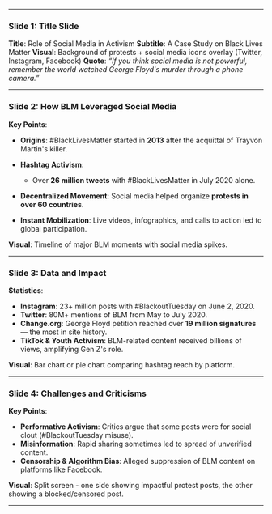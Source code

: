 

---

### **Slide 1: Title Slide**

**Title**: Role of Social Media in Activism
**Subtitle**: A Case Study on Black Lives Matter
**Visual**: Background of protests + social media icons overlay (Twitter, Instagram, Facebook)
**Quote**: *“If you think social media is not powerful, remember the world watched George Floyd's murder through a phone camera.”*

---

### **Slide 2: How BLM Leveraged Social Media**

**Key Points**:

* **Origins**: #BlackLivesMatter started in **2013** after the acquittal of Trayvon Martin's killer.
* **Hashtag Activism**:

  * Over **26 million tweets** with #BlackLivesMatter in July 2020 alone.
* **Decentralized Movement**: Social media helped organize **protests in over 60 countries**.
* **Instant Mobilization**: Live videos, infographics, and calls to action led to global participation.

**Visual**: Timeline of major BLM moments with social media spikes.

---

### **Slide 3: Data and Impact**

**Statistics**:

* **Instagram**: 23+ million posts with #BlackoutTuesday on June 2, 2020.
* **Twitter**: 80M+ mentions of BLM from May to July 2020.
* **Change.org**: George Floyd petition reached over **19 million signatures** — the most in site history.
* **TikTok & Youth Activism**: BLM-related content received billions of views, amplifying Gen Z's role.

**Visual**: Bar chart or pie chart comparing hashtag reach by platform.

---

### **Slide 4: Challenges and Criticisms**

**Key Points**:

* **Performative Activism**: Critics argue that some posts were for social clout (#BlackoutTuesday misuse).
* **Misinformation**: Rapid sharing sometimes led to spread of unverified content.
* **Censorship & Algorithm Bias**: Alleged suppression of BLM content on platforms like Facebook.

**Visual**: Split screen - one side showing impactful protest posts, the other showing a blocked/censored post.

---

